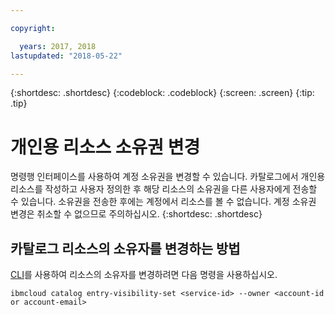 ```yaml
---

copyright:

  years: 2017, 2018
lastupdated: "2018-05-22"

---
```


{:shortdesc: .shortdesc}
{:codeblock: .codeblock}
{:screen: .screen}
{:tip: .tip}

# 개인용 리소스 소유권 변경

명령행 인터페이스를 사용하여 계정 소유권을 변경할 수 있습니다. 카탈로그에서 개인용 리소스를 작성하고 사용자 정의한 후 해당 리소스의 소유권을 다른 사용자에게 전송할 수 있습니다. 소유권을 전송한 후에는 계정에서 리소스를 볼 수 없습니다. 계정 소유권 변경은 취소할 수 없으므로 주의하십시오.
{:shortdesc: .shortdesc}

## 카탈로그 리소스의 소유자를 변경하는 방법

[CLI](/docs/cli/reference/bluemix_cli/bx_cli.html#ibmcloud_commands_settings)를 사용하여 리소스의 소유자를 변경하려면 다음 명령을 사용하십시오.

`ibmcloud catalog entry-visibility-set <service-id> --owner <account-id or account-email>`

